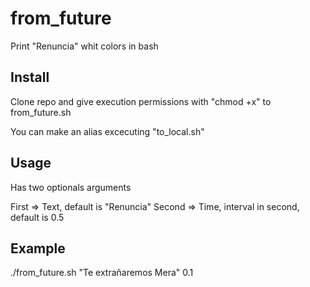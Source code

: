 # from_future
Print "Renuncia" whit colors in bash

## Install

Clone repo and give execution permissions with "chmod +x" to from_future.sh

You can make an alias excecuting "to_local.sh"

## Usage

Has two optionals arguments

First => Text, default is "Renuncia"
Second => Time, interval in second, default is 0.5

## Example

./from_future.sh "Te extrañaremos Mera" 0.1
